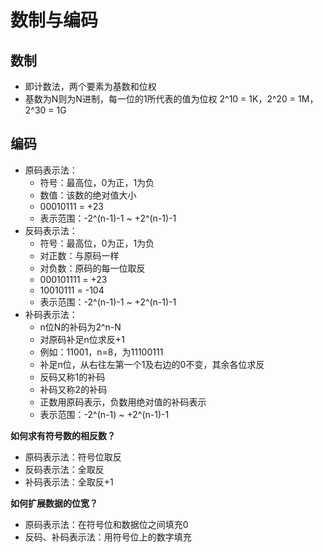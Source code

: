 # 数制与编码

## 数制
* 即计数法，两个要素为基数和位权
* 基数为N则为N进制，每一位的1所代表的值为位权
2^10 = 1K，2^20 = 1M，2^30 = 1G

## 编码
* 原码表示法：
  * 符号：最高位，0为正，1为负
  * 数值：该数的绝对值大小
  * 00010111 = +23
  * 表示范围：-2^(n-1)-1 ~ +2^(n-1)-1
* 反码表示法：
  * 符号：最高位，0为正，1为负
  * 对正数：与原码一样
  * 对负数：原码的每一位取反
  * 000101111 = +23
  * 10010111 = -104
  * 表示范围：-2^(n-1)-1 ~ +2^(n-1)-1
* 补码表示法：
  * n位N的补码为2^n-N
  * 对原码补足n位求反+1
  * 例如：11001，n=8，为11100111
  * 补足n位，从右往左第一个1及右边的0不变，其余各位求反
  * 反码又称1的补码
  * 补码又称2的补码
  * 正数用原码表示，负数用绝对值的补码表示
  * 表示范围：-2^(n-1) ~ +2^(n-1)-1

**如何求有符号数的相反数？**
* 原码表示法：符号位取反
* 反码表示法：全取反
* 补码表示法：全取反+1
  
**如何扩展数据的位宽？**
* 原码表示法：在符号位和数据位之间填充0
* 反码、补码表示法：用符号位上的数字填充
